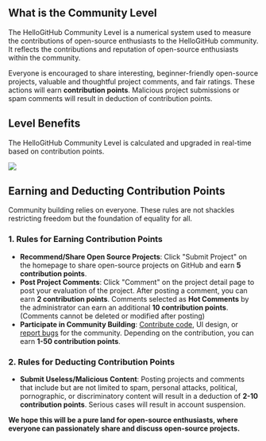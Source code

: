 ## What is the Community Level

The HelloGitHub Community Level is a numerical system used to measure the contributions of open-source enthusiasts to the HelloGitHub community. It reflects the contributions and reputation of open-source enthusiasts within the community.

Everyone is encouraged to share interesting, beginner-friendly open-source projects, valuable and thoughtful project comments, and fair ratings. These actions will earn **contribution points**. Malicious project submissions or spam comments will result in deduction of contribution points.

## Level Benefits

The HelloGitHub Community Level is calculated and upgraded in real-time based on contribution points.

![](https://img.hellogithub.com/article/lSthE0PgBGoUCQd_1723623130.png)

## Earning and Deducting Contribution Points

Community building relies on everyone. These rules are not shackles restricting freedom but the foundation of equality for all.

### 1. Rules for Earning Contribution Points

- **Recommend/Share Open Source Projects**: Click "Submit Project" on the homepage to share open-source projects on GitHub and earn **5 contribution points**.
- **Post Project Comments**: Click "Comment" on the project detail page to post your evaluation of the project. After posting a comment, you can earn **2 contribution points**. Comments selected as **Hot Comments** by the administrator can earn an additional **10 contribution points**. (Comments cannot be deleted or modified after posting)
- **Participate in Community Building**: [Contribute code](https://github.com/HelloGitHub-Team/geese), UI design, or [report bugs](https://hellogithub.yuque.com/forms/share/d268c0c0-283f-482a-9ac8-939aa8027dfb) for the community. Depending on the contribution, you can earn **1-50 contribution points**.

### 2. Rules for Deducting Contribution Points

- **Submit Useless/Malicious Content**: Posting projects and comments that include but are not limited to spam, personal attacks, political, pornographic, or discriminatory content will result in a deduction of **2-10 contribution points**. Serious cases will result in account suspension.

**We hope this will be a pure land for open-source enthusiasts, where everyone can passionately share and discuss open-source projects.**
